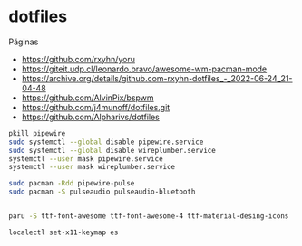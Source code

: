 # dotfiles
Páginas

* https://github.com/rxyhn/yoru
* https://giteit.udp.cl/leonardo.bravo/awesome-wm-pacman-mode
* https://archive.org/details/github.com-rxyhn-dotfiles_-_2022-06-24_21-04-48
* https://github.com/AlvinPix/bspwm
* https://github.com/j4munoff/dotfiles.git
* https://github.com/Alpharivs/dotfiles

```bash
pkill pipewire
sudo systemctl --global disable pipewire.service
sudo systemctl --global disable wireplumber.service
systemctl --user mask pipewire.service
systemctl --user mask wireplumber.service

sudo pacman -Rdd pipewire-pulse 
sudo pacman -S pulseaudio pulseaudio-bluetooth


paru -S ttf-font-awesome ttf-font-awesome-4 ttf-material-desing-icons

localectl set-x11-keymap es
```

 
